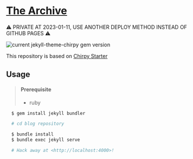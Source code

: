 # [The Archive](https://bossm0n5t3r.github.io/)

:warning: PRIVATE AT 2023-01-11, USE ANOTHER DEPLOY METHOD INSTEAD OF GITHUB PAGES :warning:

![current jekyll-theme-chirpy gem version](https://img.shields.io/badge/jekyll_theme_chirpy_gem_version-5.3.2-brightgreen)

This repository is based on [Chirpy Starter](https://github.com/cotes2020/chirpy-starter)

## Usage

> #### Prerequisite
>
> - ruby

```sh
  $ gem install jekyll bundler

  # cd blog repository

  $ bundle install
  $ bundle exec jekyll serve

  # Hack away at <http://localhost:4000>!
```

